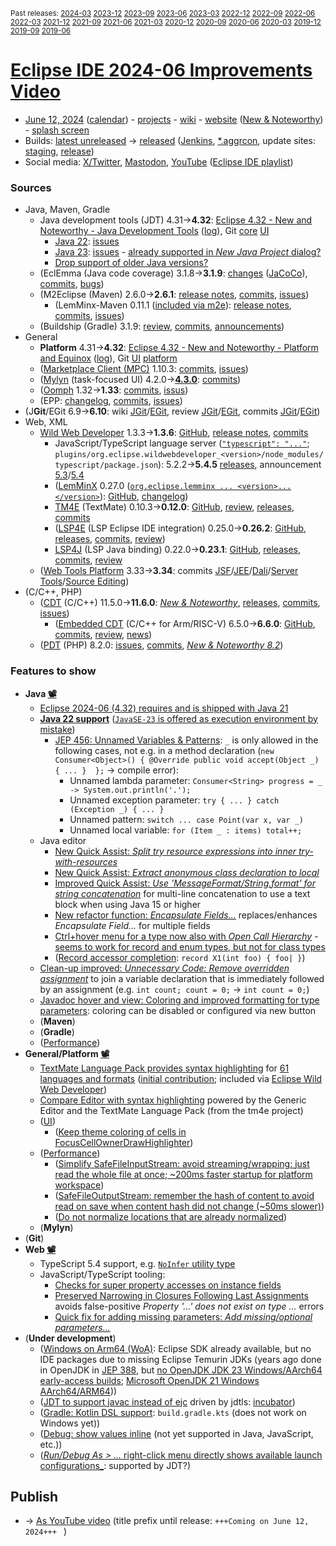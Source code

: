 <sup>Past releases:
[2024-03](https://github.com/howlger/Eclipse-IDE-improvements-videos/tree/2024-03)
[2023-12](https://github.com/howlger/Eclipse-IDE-improvements-videos/tree/2023-12)
[2023-09](https://github.com/howlger/Eclipse-IDE-improvements-videos/tree/2023-09)
[2023-06](https://github.com/howlger/Eclipse-IDE-improvements-videos/tree/2023-06)
[2023-03](https://github.com/howlger/Eclipse-IDE-improvements-videos/tree/2023-03)
[2022-12](https://github.com/howlger/Eclipse-IDE-improvements-videos/tree/2022-12)
[2022-09](https://github.com/howlger/Eclipse-IDE-improvements-videos/tree/2022-09)
[2022-06](https://github.com/howlger/Eclipse-IDE-improvements-videos/tree/2022-06)
[2022-03](https://github.com/howlger/Eclipse-IDE-improvements-videos/tree/2022-03)
[2021-12](https://github.com/howlger/Eclipse-IDE-improvements-videos/tree/2021-12)
[2021-09](https://github.com/howlger/Eclipse-IDE-improvements-videos/tree/2021-09)
[2021-06](https://github.com/howlger/Eclipse-IDE-improvements-videos/tree/2021-06)
[2021-03](https://github.com/howlger/Eclipse-IDE-improvements-videos/tree/2021-03)
[2020-12](https://github.com/howlger/Eclipse-IDE-improvements-videos/tree/2020-12)
[2020-09](https://github.com/howlger/Eclipse-IDE-improvements-videos/tree/2020-09)
[2020-06](https://github.com/howlger/Eclipse-IDE-improvements-videos/tree/2020-06)
[2020-03](https://github.com/howlger/Eclipse-IDE-improvements-videos/tree/2020-03)
[2019-12](https://github.com/howlger/Eclipse-IDE-improvements-videos/tree/2019-12)
[2019-09](https://github.com/howlger/Eclipse-IDE-improvements-videos/tree/2019-09)
[2019-06](https://github.com/howlger/Eclipse-IDE-improvements-videos/tree/2019-06)
</sup>

# [Eclipse IDE 2024-06 Improvements Video](https://youtu.be/jTaiDGVwygE)

* [June 12, 2024](https://calendar.google.com/calendar/event?eid=MWwxdHBmMmQyanUxNnV0aWswYTA4aWFvbmEgZ2NoczdubTRudnBtODM3NDY5ZGRqOXRqbGtAZw&ctz=Europe/Berlin) ([calendar](https://calendar.google.com/calendar/embed?src=gchs7nm4nvpm837469ddj9tjlk@group.calendar.google.com&ctz=Europe/Berlin)) - [projects](https://projects.eclipse.org/releases/2024-06) - [wiki](https://github.com/eclipse-simrel/.github/blob/main/wiki/Simultaneous_Release.md) - [website](https://eclipseide.org/) ([New & Noteworthy](https://eclipseide.org/release/noteworthy/)) - [splash screen](https://gitlab.eclipse.org/eclipsefdn/helpdesk/-/issues/3963)
* Builds: [latest unreleased](https://download.eclipse.org/technology/epp/staging/) → [released](https://download.eclipse.org/technology/epp/downloads/release/2024-06/) ([Jenkins](https://ci.eclipse.org/packaging/job/simrel.epp-tycho-build), [*.aggrcon](https://github.com/eclipse-simrel/simrel.build/commits/main), update sites: [staging](https://download.eclipse.org/staging/2024-06), [release](http://download.eclipse.org/releases/2024-06))
* Social media: [X/Twitter](https://twitter.com/EclipseJavaIDE), [Mastodon](https://mastodon.social/@EclipseFdn), [YouTube](https://www.youtube.com/user/EclipseFdn) ([Eclipse IDE playlist](https://www.youtube.com/playlist?list=PLy7t4z5SYNaSNjL60ofpwVhfA7mOF3Pgk))


### Sources

* Java, Maven, Gradle
    * Java development tools (JDT) 4.31→**4.32**: [Eclipse 4.32 - New and Noteworthy - Java Development Tools](https://www.eclipse.org/eclipse/news/4.32/jdt.php) ([log](https://github.com/eclipse-platform/www.eclipse.org-eclipse/commits/master/news/4.32/jdt.html)), Git [core](https://github.com/eclipse-jdt/eclipse.jdt.core/commits/master) [UI](https://github.com/eclipse-jdt/eclipse.jdt.ui/commits/master)
        * [Java 22](https://jdk.java.net/22/): [issues](https://github.com/eclipse-jdt/eclipse.jdt.core/milestone/47?closed=1)
        * [Java 23](https://jdk.java.net/23/): [issues](https://github.com/eclipse-jdt/eclipse.jdt.core/milestone/69?closed=1) - [already supported in _New Java Project_ dialog?](https://github.com/eclipse-jdt/eclipse.jdt.ui/issues/1349)
        * [Drop support of older Java versions?](https://github.com/eclipse-jdt/eclipse.jdt.core/discussions/820)
    * (EclEmma (Java code coverage) 3.1.8→**3.1.9**: [changes](https://www.eclemma.org/changes.html) ([JaCoCo](https://www.jacoco.org/jacoco/trunk/doc/changes.html)), [commits](https://github.com/eclipse/eclemma/commits/master), [bugs](https://bugs.eclipse.org/bugs/buglist.cgi?product=Eclemma&query_format=advanced&order=changeddate%20DESC))
    * (M2Eclipse (Maven) 2.6.0→**2.6.1**: [release notes](https://github.com/eclipse-m2e/m2e-core/blob/master/RELEASE_NOTES.md#261), [commits](https://github.com/eclipse-m2e/m2e-core/compare/2.6.0...2.6.1), [issues](https://github.com/eclipse-m2e/m2e-core/issues?q=is%3Aissue+sort%3Aupdated-desc+is%3Aclosed))
        * (LemMinx-Maven 0.11.1 ([included via m2e](https://github.com/eclipse-m2e/m2e-core/blob/master/org.eclipse.m2e.editor.lemminx/pom.xml#L48)): [release notes](https://github.com/eclipse/lemminx-maven/releases/tag/0.11.1), [commits](https://github.com/eclipse/lemminx-maven/compare/0.11.0...0.11.1), [issues](https://github.com/eclipse/lemminx-maven/issues?q=is%3Aissue+sort%3Aupdated-desc+is%3Aclosed))
    * (Buildship (Gradle) 3.1.9: [review](https://projects.eclipse.org/projects/tools.buildship/releases/3.1.9), [commits](https://github.com/eclipse/buildship/commits/master), [announcements](https://discuss.gradle.org/tag/buildship-release))
* General
    * **Platform** 4.31→**4.32**: [Eclipse 4.32 - New and Noteworthy - Platform and Equinox](https://www.eclipse.org/eclipse/news/4.32/platform.php) ([log](https://github.com/eclipse-platform/www.eclipse.org-eclipse/commits/master/news/4.32/platform.html)), Git [UI](https://github.com/eclipse-platform/eclipse.platform.ui/commits/master) [platform](https://github.com/eclipse-platform/eclipse.platform/commits/master)
    * ([Marketplace Client (MPC)](https://projects.eclipse.org/projects/technology.packaging.mpc) 1.10.3: [commits](https://github.com/eclipse-mpc/epp.mpc/commits/master), [issues](https://github.com/eclipse-mpc/epp.mpc/issues))
    * ([Mylyn](https://projects.eclipse.org/projects/tools.mylyn) (task-focused UI) 4.2.0→[**4.3.0**](https://github.com/eclipse-mylyn/org.eclipse.mylyn/milestone/6?closed=1): [commits](https://github.com/eclipse-mylyn/org.eclipse.mylyn/commits/main))
    * ([Oomph](https://projects.eclipse.org/projects/tools.oomph) 1.32→**1.33**: [commits](https://github.com/eclipse-oomph/oomph/commits/master), [issus](https://github.com/eclipse-oomph/oomph/issues?q=is%3Aissue+is%3Aclosed+sort%3Aupdated-desc))
    * (EPP: [changelog](https://github.com/eclipse-packaging/packages/blob/master/CHANGELOG.md#2024-06), [commits](https://github.com/eclipse-packaging/packages/commits/master), [issues](https://github.com/eclipse-packaging/packages/issues))
* (J**Git**/EGit 6.9→**6.10**: wiki [JGit](https://github.com/eclipse-jgit/jgit/wiki/New-and-Noteworthy)/[EGit](https://github.com/eclipse-egit/egit/wiki/New-and-Noteworthy), review [JGit](https://projects.eclipse.org/projects/technology.jgit/releases/6.10.0)/[EGit](https://projects.eclipse.org/projects/technology.egit/releases/6.10.0), commits [JGit](https://github.com/eclipse-jgit/jgit/commits/master)/[EGit](https://github.com/eclipse-egit/egit/commits/master))
* Web, XML
    * [Wild Web Developer](https://projects.eclipse.org/projects/tools.wildwebdeveloper) 1.3.3→**1.3.6**: [GitHub](https://github.com/https://github.com/eclipse-wildwebdeveloper/wildwebdeveloperwebdeveloper), [release notes](https://github.com/eclipse-wildwebdeveloper/wildwebdeveloper/blob/master/RELEASE_NOTES.md#136), [commits](https://github.com/eclipse-wildwebdeveloper/wildwebdeveloper/compare/1.3.3...1.3.6)
        * JavaScript/TypeScript language server ([`"typescript": "..."`](https://github.com/eclipse-wildwebdeveloper/wildwebdeveloper/blob/master/org.eclipse.wildwebdeveloper/package.json#L5); `plugins/org.eclipse.wildwebdeveloper_<version>/node_modules/typescript/package.json`): 5.2.2→**5.4.5** [releases](https://github.com/microsoft/TypeScript/releases), announcement [5.3](https://devblogs.microsoft.com/typescript/announcing-typescript-5-3)/[5.4](https://devblogs.microsoft.com/typescript/announcing-typescript-5-4)
        * ([LemMinX](https://projects.eclipse.org/projects/technology.lemminx) 0.27.0 ([`org.eclipse.lemminx ... <version>...</version>`](https://github.com/eclipse-wildwebdeveloper/wildwebdeveloper/blob/master/org.eclipse.wildwebdeveloper.xml/pom.xml#L40-L43)): [GitHub](https://github.com/eclipse/lemminx), [changelog](https://github.com/eclipse/lemminx/blob/main/CHANGELOG.md#0270-august-3-2023))
        * [TM4E](https://projects.eclipse.org/projects/technology.tm4e) (TextMate) 0.10.3→**0.12.0**: [GitHub](https://github.com/eclipse/tm4e), [review](https://projects.eclipse.org/projects/technology.tm4e/releases/0.12.0), [releases](https://github.com/eclipse/tm4e/releases), [commits](https://github.com/eclipse/tm4e/compare/0.10.3...0.12.0)
        * ([LSP4E](https://projects.eclipse.org/projects/technology.lsp4e) (LSP Eclipse IDE integration) 0.25.0→**0.26.2**: [GitHub](https://github.com/eclipse/lsp4e), [releases](https://github.com/eclipse/lsp4e/releases), [commits](https://github.com/eclipse/lsp4e/compare/0.25.0...0.26.2), [review](https://projects.eclipse.org/projects/technology.lsp4e/releases/0.26.2))
        * [LSP4J](https://projects.eclipse.org/projects/technology.lsp4j) (LSP Java binding) 0.22.0→**0.23.1**: [GitHub](https://github.com/eclipse/lsp4j), [releases](https://github.com/eclipse/lsp4j/releases), [commits](https://github.com/eclipse/lsp4j/compare/v0.22.0...v0.23.1), [review](https://projects.eclipse.org/projects/technology.lsp4j)
    * ([Web Tools Platform](https://projects.eclipse.org/projects/webtools) 3.33→**3.34**: commits [JSF](https://github.com/eclipse-jsf/webtools.jsf/commits/master/)/[JEE](https://github.com/eclipse-jeetools/webtools.javaee/commits/master/)/[Dali](https://github.com/eclipse-dali/webtools.dali/commits/master/)/[Server Tools](https://github.com/eclipse-servertools/servertools/commits/master/)/[Source Editing](https://github.com/eclipse-sourceediting/sourceediting/commits/master/))
* (C/C++, PHP)
    * ([CDT](https://projects.eclipse.org/projects/tools.cdt) (C/C++) 11.5.0→**11.6.0**: [_New & Noteworthy_](https://github.com/eclipse-cdt/cdt/blob/main/NewAndNoteworthy/CDT-11.6.md), [releases](https://github.com/eclipse-cdt/cdt/releases), [commits](https://github.com/eclipse-cdt/cdt/compare/CDT_11_5_0...CDT_11_6_0), [issues](https://github.com/eclipse-cdt/cdt/issues?q=is%3Aissue+sort%3Aupdated-desc))
        * ([Embedded CDT](https://projects.eclipse.org/projects/iot.embed-cdt) (C/C++ for Arm/RISC-V) 6.5.0→**6.6.0**: [GitHub](https://github.com/eclipse-embed-cdt/eclipse-plugins), [commits](https://github.com/eclipse-embed-cdt/eclipse-plugins/compare/v6.5.0...v6.6.0), [review](https://projects.eclipse.org/projects/iot.embed-cdt/reviews/6.6.0-release-review), [news](https://eclipse-embed-cdt.github.io/news/))
    * ([PDT](https://projects.eclipse.org/projects/tools.pdt) (PHP) 8.2.0: [issues](https://github.com/eclipse/pdt/issues?q=is%3Aissue+sort%3Aupdated-asc), [commits](https://github.com/eclipse/pdt/commits/master), [_New & Noteworthy 8.2_](https://github.com/eclipse-pdt/pdt/wiki/NewIn82))


### Features to show

* **Java [📽️](https://youtu.be/jTaiDGVwygE?t=17)**
    * [Eclipse 2024-06 (4.32) requires and is shipped with Java 21](https://www.eclipse.org/setups/sponsor/?campaign=2024-06)
    * **[Java 22 support](https://github.com/eclipse-jdt/eclipse.jdt.core/milestone/47?closed=1)** ([`JavaSE-23` is offered as execution environment by mistake](https://github.com/eclipse-jdt/eclipse.jdt.ui/issues/1448))
        * [JEP 456: Unnamed Variables & Patterns](https://openjdk.org/jeps/456): `_` is only allowed in the following cases, not e.g. in a method declaration (`new Consumer<Object>() { @Override public void accept(Object _) { ... }  };` → compile error):
            * Unnamed lambda parameter: `Consumer<String> progress = _ -> System.out.println('.');`
            * Unnamed exception parameter: `try { ... } catch (Exception _) { ... }`
            * Unnamed pattern: `switch ... case Point(var x, var _)`
            * Unnamed local variable: `for (Item _ : items) total++;`
    * Java editor
        * [New Quick Assist: _Split try resource expressions into inner try-with-resources_](https://eclipse.dev/eclipse/news/4.32/jdt.php#split-try-with-resources)
        * [New Quick Assist: _Extract anonymous class declaration to local_](https://eclipse.dev/eclipse/news/4.32/jdt.php#extract-anonymous-class)
        * [Improved Quick Assist: _Use 'MessageFormat/String.format' for string concatenation_](https://eclipse.dev/eclipse/news/4.32/jdt.php#message-format-text-block) for multi-line concatenation to use a text block when using Java 15 or higher
        * [New refactor function: _Encapsulate Fields..._](https://eclipse.dev/eclipse/news/4.32/jdt.php#batch-encapsulate-fields) replaces/enhances _Encapsulate Field..._ for multiple fields
        * [Ctrl+hover menu for a type now also with _Open Call Hierarchy_](https://eclipse.dev/eclipse/news/4.32/jdt.php#types-call-hierarchy-on-ctrl-click) - [seems to work for record and enum types, but not for class types](https://github.com/eclipse-jdt/eclipse.jdt.ui/pull/1367#issuecomment-2143788876)
        * ([Record accessor completion](https://github.com/eclipse-jdt/eclipse.jdt.ui/pull/1227): `record X1(int foo) { foo| }`)
    * [Clean-up improved: _Unnecessary Code: Remove overridden assignment_](https://eclipse.dev/eclipse/news/4.32/jdt.php#combine-decl-and-assignment) to join a variable declaration that is immediately followed by an assignment (e.g. `int count; count = 0;` → `int count = 0;`)
    * [Javadoc hover and view: Coloring and improved formatting for type parameters](https://eclipse.dev/eclipse/news/4.32/jdt.php#javadocStylingImprovements): coloring can be disabled or configured via new button
    * (**Maven<!-- [📽️](https://youtu.be/jTaiDGVwygE?t=188)-->**)
    * (**Gradle<!-- [📽️](https://youtu.be/jTaiDGVwygE?t=000)-->**)
    * ([Performance](https://github.com/search?utf8=%E2%9C%93&q=performance+OR+speed+OR+faster+org%3Aeclipse-jdt+committer-date%3A2024-03-05..2024-06-10&s=committer-date&o=desc&type=Commits))
* **General/Platform [📽️](https://youtu.be/jTaiDGVwygE?t=302)**
    * [TextMate Language Pack provides syntax highlighting](https://github.com/eclipse/tm4e/tree/main/org.eclipse.tm4e.language_pack) for  [61 languages and formats](https://github.com/eclipse/tm4e/blob/9b43c93cbf881e2b840a663fcb0b8caa5363a338/org.eclipse.tm4e.language_pack/README.md#supported-fileformats) ([initial contribution](https://github.com/eclipse/tm4e/pull/374); included via [Eclipse Wild Web Developer](https://github.com/eclipse-wildwebdeveloper/wildwebdeveloper/commit/796ae273669719c5deb208dcf045ab5d23cc8cbf))
    * [Compare Editor with syntax highlighting](https://eclipse.dev/eclipse/news/4.32/platform.php#generic_editor_in_diff) powered by the Generic Editor and the TextMate Language Pack (from the tm4e project)
    * ([UI](https://github.com/search?utf8=%E2%9C%93&q=dark+OR+light+OR+theme+OR+layout+org%3Aeclipse-platform+org%3Aeclipse-jdt+committer-date%3A2024-03-05..2024-06-10&s=committer-date&type=Commits))
        * ([Keep theme coloring of cells in FocusCellOwnerDrawHighlighter](https://github.com/eclipse-platform/eclipse.platform.ui/commit/229d768ff1fecd095fdde4224de5ae9675236055))
    * ([Performance](https://github.com/search?utf8=%E2%9C%93&q=performance+OR+speed+OR+fast+OR+faster+OR+slow+org%3Aeclipse-platform+committer-date%3A2024-03-05..2024-06-10&s=committer-date&o=desc&type=Commits))
        * ([Simplify SafeFileInputStream: avoid streaming/wrapping: just read the whole file at once; ~200ms faster startup for platform workspace](https://github.com/eclipse-platform/eclipse.platform/commit/9bac4117943933b5f4319e43a94f791d49051fb4))
        * ([SafeFileOutputStream: remember the hash of content to avoid read on save when content hash did not change (~50ms slower)](https://github.com/eclipse-platform/eclipse.platform/commit/8911e2dafaf1044fb28b671bcf2d9b931cdcbc45))
        * ([Do not normalize locations that are already normalized](https://github.com/eclipse-platform/eclipse.platform/commit/a9889fa757c2aee62a551e616fea0e64b13cdd08))
    * (**Mylyn**)
* (**Git<!-- [📽️](https://youtu.be/jTaiDGVwygE?t=000)-->**)
* **Web [📽️](https://youtu.be/jTaiDGVwygE?t=370)**
    * TypeScript 5.4 support, e.g. [`NoInfer` utility type](https://devblogs.microsoft.com/typescript/announcing-typescript-5-4/#the-noinfer-utility-type)
    * JavaScript/TypeScript tooling:
        * [Checks for super property accesses on instance fields](https://devblogs.microsoft.com/typescript/announcing-typescript-5-3/#checks-for-super-property-accesses-on-instance-fields)
        * [Preserved Narrowing in Closures Following Last Assignments](https://devblogs.microsoft.com/typescript/announcing-typescript-5-4/#preserved-narrowing-in-closures-following-last-assignments) avoids false-positive _Property '...' does not exist on type ..._ errors
        * [Quick fix for adding missing parameters: _Add missing/optional parameters..._](https://devblogs.microsoft.com/typescript/announcing-typescript-5-4/#quick-fix-for-adding-missing-parameters)
* (**Under development**)
    * ([Windows on Arm64 (WoA)](https://eclipse.dev/eclipse/news/4.32/platform.php#winows-on-arm): Eclipse SDK already available, but no IDE packages due to missing Eclipse Temurin JDKs (years ago done in OpenJDK in [JEP 388](https://openjdk.org/jeps/388), but [no OpenJDK JDK 23 Windows/AArch64 early-access builds](https://jdk.java.net/23/); [Microsoft OpenJDK 21 Windows AArch64/ARM64](https://learn.microsoft.com/en-us/java/openjdk/download#openjdk-21)))
    * ([JDT to support javac instead of ejc](https://www.eclipse.org/lists/jdt-dev/msg02333.html) driven by jdtls: [incubator](https://github.com/eclipse-jdtls/eclipse-jdt-core-incubator/labels/javac))
    * ([Gradle: Kotlin DSL support](https://github.com/eclipse/buildship/pull/1259): `build.gradle.kts` (does not work on Windows yet))
    * ([Debug: show values inline](https://www.eclipse.org/eclipse/news/4.23/platform.php#inline-debug-values) (not yet supported in Java, JavaScript, etc.))
    * ([_Run/Debug As > ..._ right-click menu directly shows available launch configurations_](https://www.eclipse.org/eclipse/news/4.28/platform.php#launch-debug-shortcuts-expanded): supported by JDT?)

## Publish
* → [As YouTube video](https://www.youtube.com/playlist?list=PLnh_8hTD4yvnhXSttuewEKgKkmlIj_ND-) (title prefix until release: `+++Coming on June 12, 2024+++ ` )
